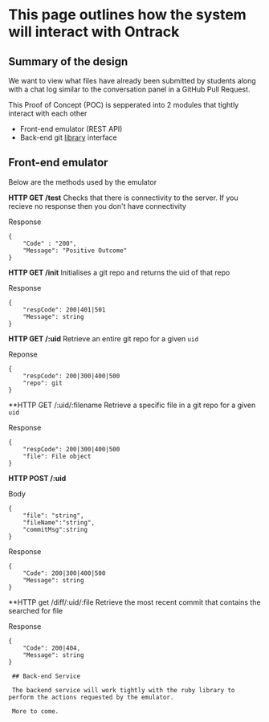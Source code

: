 # This page outlines how the system will interact with Ontrack 

## Summary of the design

We want to view what files have already been submitted by students along with a chat log similar to the conversation panel in a GitHub Pull Request.

 This Proof of Concept (POC) is sepperated into 2 modules that tightly interact with each other 

 * Front-end emulator (REST API)
 * Back-end git [library](https://github.com/ruby-git/ruby-git) interface 


 ## Front-end emulator


 Below are the methods used by the emulator

**HTTP GET /test**
Checks that there is connectivity to the server. If you recieve no response then you don't have connectivity

Response
```
{
    "Code" : "200",
    "Message": "Positive Outcome"
}

```

**HTTP GET /init**
Initialises a git repo and returns the uid of that repo

Response
```
{
    "respCode": 200|401|501
    "Message": string
}
```

**HTTP GET /:uid**
Retrieve an entire git repo for a given `uid`

Reponse
```
{
    "respCode": 200|300|400|500
    "repo": git
}
```

**HTTP GET /:uid/:filename
Retrieve a specific file in a git repo for a given `uid`

Response
```
{
    "respCode": 200|300|400|500
    "file": File object
}
```

**HTTP POST /:uid**


Body
```
{
    "file": "string",
    "fileName":"string",
    "commitMsg":string
}
```
Response
```
{
    "Code": 200|300|400|500
    "Message": string
}
```

**HTTP get /diff/:uid/:file
Retrieve the most recent commit that contains the searched for file

Response 
```
{
    "Code": 200|404,
    "Message": string
}

 ## Back-end Service

 The backend service will work tightly with the ruby library to perform the actions requested by the emulator.

 More to come.

 